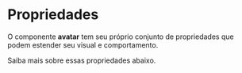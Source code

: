 # Propriedades

O componente **avatar** tem seu próprio conjunto de propriedades que podem estender seu visual e comportamento. 

Saiba mais sobre essas propriedades abaixo.